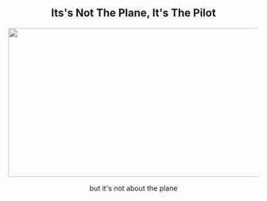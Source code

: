 <h2 align="center">Its's Not The Plane, It's The Pilot</h2>
<p align="center"><img src="https://images.hdqwalls.com/wallpapers/2022-top-gun-maverick-4k-5p.jpg" alt="" width="750" height="300"></p>
<p align="center">but it's not about the plane</p>



<!--
**muhith7/muhith7** is a ✨ _special_ ✨ repository because its `README.md` (this file) appears on your GitHub profile.

Here are some ideas to get you started:

- 🔭 I’m currently working on ...
- 🌱 I’m currently learning ...
- 👯 I’m looking to collaborate on ...
- 🤔 I’m looking for help with ...
- 💬 Ask me about ...
- 📫 How to reach me: ...
- 😄 Pronouns: ...
- ⚡ Fun fact: ...
-->
